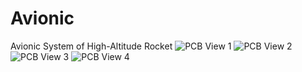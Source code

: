 # Avionic
Avionic System of High-Altitude Rocket
![PCB View 1](https://user-images.githubusercontent.com/69046932/168262458-f19417c0-15ac-4d4e-a2f5-21ca0161ea32.png)
![PCB View 2](https://user-images.githubusercontent.com/69046932/168262465-590ee3d4-8bb5-4d89-bd7a-08dcb249b95c.png)
![PCB View 3](https://user-images.githubusercontent.com/69046932/168262472-2a746924-c3bb-4d24-85e0-4dea8a848370.png)
![PCB View 4](https://user-images.githubusercontent.com/69046932/168262477-62b4aec5-52ba-4d5a-b356-5519de1f4eb3.png)

